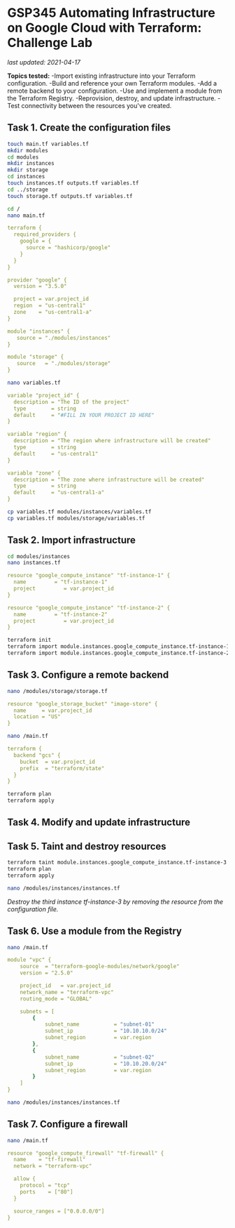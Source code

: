 # GSP345 Automating Infrastructure on Google Cloud with Terraform: Challenge Lab

_last updated: 2021-04-17_

**Topics tested:**
-Import existing infrastructure into your Terraform configuration.
-Build and reference your own Terraform modules.
-Add a remote backend to your configuration.
-Use and implement a module from the Terraform Registry.
-Reprovision, destroy, and update infrastructure.
-Test connectivity between the resources you've created.


## Task 1. Create the configuration files

```bash
touch main.tf variables.tf
mkdir modules
cd modules
mkdir instances
mkdir storage
cd instances
touch instances.tf outputs.tf variables.tf
cd ../storage
touch storage.tf outputs.tf variables.tf

```

```bash
cd /
nano main.tf
```

```yaml
terraform {
  required_providers {
    google = {
      source = "hashicorp/google"
    }
  }
}

provider "google" {
  version = "3.5.0"

  project = var.project_id
  region  = "us-central1"
  zone    = "us-central1-a"
}

module "instances" {
   source = "./modules/instances"
}

module "storage" {
   source   = "./modules/storage"
}

```

```bash
nano variables.tf
```

```yaml
variable "project_id" {
  description = "The ID of the project"
  type        = string
  default     = "#FILL IN YOUR PROJECT ID HERE"
}

variable "region" {
  description = "The region where infrastructure will be created"
  type        = string
  default     = "us-central1"
}

variable "zone" {
  description = "The zone where infrastructure will be created"
  type        = string
  default     = "us-central1-a"
}

```

```bash
cp variables.tf modules/instances/variables.tf
cp variables.tf modules/storage/variables.tf
```

## Task 2. Import infrastructure

```bash
cd modules/instances
nano instances.tf
```

```yaml
resource "google_compute_instance" "tf-instance-1" {
  name         = "tf-instance-1"
  project         = var.project_id
}

resource "google_compute_instance" "tf-instance-2" {
  name         = "tf-instance-2"
  project         = var.project_id
}
```

```bash
terraform init
terraform import module.instances.google_compute_instance.tf-instance-1 i-
terraform import module.instances.google_compute_instance.tf-instance-2 i-
```

## Task 3. Configure a remote backend

```bash
nano /modules/storage/storage.tf
```

```yaml
resource "google_storage_bucket" "image-store" {
  name     = var.project_id
  location = "US"
}
```

```bash
nano /main.tf
```

```yaml
terraform {
  backend "gcs" {
    bucket  = var.project_id
    prefix  = "terraform/state"
  }
}
```

```bash
terraform plan
terraform apply
```

## Task 4. Modify and update infrastructure


## Task 5. Taint and destroy resources

```bash
terraform taint module.instances.google_compute_instance.tf-instance-3
terraform plan
terraform apply
```

```bash
nano /modules/instances/instances.tf
```

_Destroy the third instance tf-instance-3 by removing the resource from the configuration file._

## Task 6. Use a module from the Registry

```bash
nano /main.tf
```

```yaml
module "vpc" {
    source  = "terraform-google-modules/network/google"
    version = "2.5.0"

    project_id   = var.project_id
    network_name = "terraform-vpc"
    routing_mode = "GLOBAL"

    subnets = [
        {
            subnet_name           = "subnet-01"
            subnet_ip             = "10.10.10.0/24"
            subnet_region         = var.region
        },
        {
            subnet_name           = "subnet-02"
            subnet_ip             = "10.10.20.0/24"
            subnet_region         = var.region
        }
    ]
}
```

```bash
nano /modules/instances/instances.tf
```

## Task 7. Configure a firewall

```bash
nano /main.tf
```

```yaml
resource "google_compute_firewall" "tf-firewall" {
  name    = "tf-firewall"
  network = "terraform-vpc"

  allow {
    protocol = "tcp"
    ports    = ["80"]
  }

  source_ranges = ["0.0.0.0/0"]
}
```
